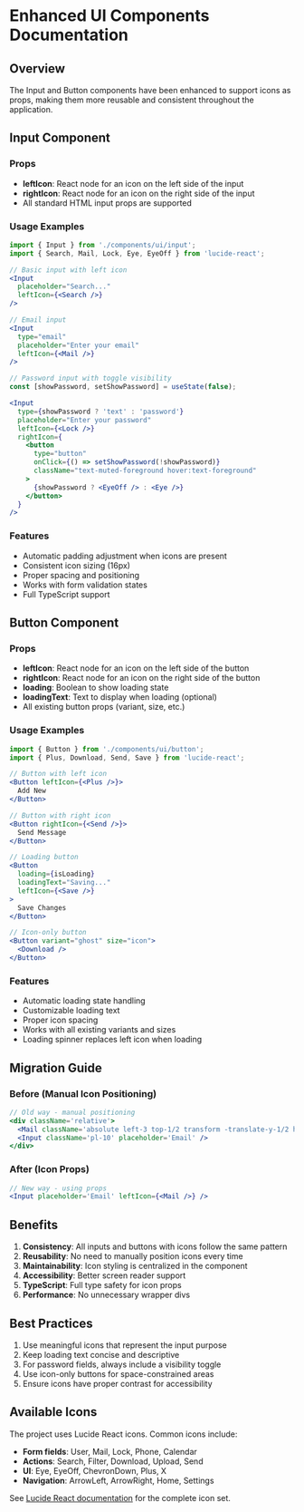 # Enhanced UI Components Documentation

## Overview

The Input and Button components have been enhanced to support icons as props, making them more reusable and consistent throughout the application.

## Input Component

### Props

- **leftIcon**: React node for an icon on the left side of the input
- **rightIcon**: React node for an icon on the right side of the input
- All standard HTML input props are supported

### Usage Examples

```jsx
import { Input } from './components/ui/input';
import { Search, Mail, Lock, Eye, EyeOff } from 'lucide-react';

// Basic input with left icon
<Input
  placeholder="Search..."
  leftIcon={<Search />}
/>

// Email input
<Input
  type="email"
  placeholder="Enter your email"
  leftIcon={<Mail />}
/>

// Password input with toggle visibility
const [showPassword, setShowPassword] = useState(false);

<Input
  type={showPassword ? 'text' : 'password'}
  placeholder="Enter your password"
  leftIcon={<Lock />}
  rightIcon={
    <button
      type="button"
      onClick={() => setShowPassword(!showPassword)}
      className="text-muted-foreground hover:text-foreground"
    >
      {showPassword ? <EyeOff /> : <Eye />}
    </button>
  }
/>
```

### Features

- Automatic padding adjustment when icons are present
- Consistent icon sizing (16px)
- Proper spacing and positioning
- Works with form validation states
- Full TypeScript support

## Button Component

### Props

- **leftIcon**: React node for an icon on the left side of the button
- **rightIcon**: React node for an icon on the right side of the button
- **loading**: Boolean to show loading state
- **loadingText**: Text to display when loading (optional)
- All existing button props (variant, size, etc.)

### Usage Examples

```jsx
import { Button } from './components/ui/button';
import { Plus, Download, Send, Save } from 'lucide-react';

// Button with left icon
<Button leftIcon={<Plus />}>
  Add New
</Button>

// Button with right icon
<Button rightIcon={<Send />}>
  Send Message
</Button>

// Loading button
<Button
  loading={isLoading}
  loadingText="Saving..."
  leftIcon={<Save />}
>
  Save Changes
</Button>

// Icon-only button
<Button variant="ghost" size="icon">
  <Download />
</Button>
```

### Features

- Automatic loading state handling
- Customizable loading text
- Proper icon spacing
- Works with all existing variants and sizes
- Loading spinner replaces left icon when loading

## Migration Guide

### Before (Manual Icon Positioning)

```jsx
// Old way - manual positioning
<div className='relative'>
  <Mail className='absolute left-3 top-1/2 transform -translate-y-1/2 h-4 w-4 text-muted-foreground' />
  <Input className='pl-10' placeholder='Email' />
</div>
```

### After (Icon Props)

```jsx
// New way - using props
<Input placeholder='Email' leftIcon={<Mail />} />
```

## Benefits

1. **Consistency**: All inputs and buttons with icons follow the same pattern
2. **Reusability**: No need to manually position icons every time
3. **Maintainability**: Icon styling is centralized in the component
4. **Accessibility**: Better screen reader support
5. **TypeScript**: Full type safety for icon props
6. **Performance**: No unnecessary wrapper divs

## Best Practices

1. Use meaningful icons that represent the input purpose
2. Keep loading text concise and descriptive
3. For password fields, always include a visibility toggle
4. Use icon-only buttons for space-constrained areas
5. Ensure icons have proper contrast for accessibility

## Available Icons

The project uses Lucide React icons. Common icons include:

- **Form fields**: User, Mail, Lock, Phone, Calendar
- **Actions**: Search, Filter, Download, Upload, Send
- **UI**: Eye, EyeOff, ChevronDown, Plus, X
- **Navigation**: ArrowLeft, ArrowRight, Home, Settings

See [Lucide React documentation](https://lucide.dev/icons/) for the complete icon set.
